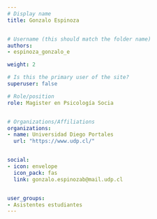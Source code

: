 ```yaml
---
# Display name
title: Gonzalo Espinoza


# Username (this should match the folder name)
authors:
- espinoza_gonzalo_e

weight: 2 

# Is this the primary user of the site?
superuser: false

# Role/position
role: Magister en Psicología Socia


# Organizations/Affiliations
organizations:
- name: Universidad Diego Portales
  url: "https://www.udp.cl/"


social:
- icon: envelope
  icon_pack: fas
  link: gonzalo.espinozab@mail.udp.cl


user_groups:
- Asistentes estudiantes 
---
```



